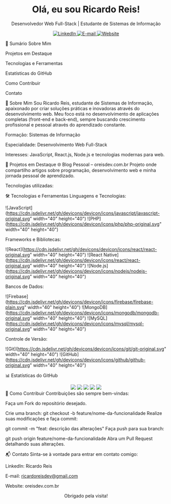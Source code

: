 <h1 align="center">Olá, eu sou Ricardo Reis!</h1> <p align="center"> Desenvolvedor Web Full-Stack | Estudante de Sistemas de Informação </p> <p align="center"> <a href="https://www.linkedin.com/in/ricardo-reis-0a7021292" target="_blank"> <img src="https://img.shields.io/badge/LinkedIn-0077B5?logo=linkedin&logoColor=white" alt="LinkedIn"> </a> <a href="mailto:ricardoreisdev@gmail.com"> <img src="https://img.shields.io/badge/E--mail-D14836?logo=gmail&logoColor=white" alt="E-mail"> </a> <a href="https://oreisdev.com.br"> <img src="https://img.shields.io/badge/Website-FF5722?logo=google-chrome&logoColor=white" alt="Website"> </a> </p>
📌 Sumário
Sobre Mim

Projetos em Destaque

Tecnologias e Ferramentas

Estatísticas do GitHub

Como Contribuir

Contato

📖 Sobre Mim
Sou Ricardo Reis, estudante de Sistemas de Informação, apaixonado por criar soluções práticas e inovadoras através do desenvolvimento web. Meu foco está no desenvolvimento de aplicações completas (front-end e back-end), sempre buscando crescimento profissional e pessoal através do aprendizado constante.

Formação: Sistemas de Informação

Especialidade: Desenvolvimento Web Full-Stack

Interesses: JavaScript, React.js, Node.js e tecnologias modernas para web.

🚀 Projetos em Destaque
🌐 Blog Pessoal – oreisdev.com.br
Projeto onde compartilho artigos sobre programação, desenvolvimento web e minha jornada pessoal de aprendizado.

Tecnologias utilizadas:

🛠️ Tecnologias e Ferramentas
Linguagens e Tecnologias:

![JavaScript](https://cdn.jsdelivr.net/gh/devicons/devicon/icons/javascript/javascript-original.svg" width="40" height="40") ![PHP](https://cdn.jsdelivr.net/gh/devicons/devicon/icons/php/php-original.svg" width="40" height="40")

Frameworks e Bibliotecas:

![React](https://cdn.jsdelivr.net/gh/devicons/devicon/icons/react/react-original.svg" width="40" height="40") ![React Native](https://cdn.jsdelivr.net/gh/devicons/devicon/icons/react/react-original.svg" width="40" height="40") ![Node.js](https://cdn.jsdelivr.net/gh/devicons/devicon/icons/nodejs/nodejs-original.svg" width="40" height="40")

Bancos de Dados:

![Firebase](https://cdn.jsdelivr.net/gh/devicons/devicon/icons/firebase/firebase-plain.svg" width="40" height="40") ![MongoDB](https://cdn.jsdelivr.net/gh/devicons/devicon/icons/mongodb/mongodb-original.svg" width="40" height="40") ![MySQL](https://cdn.jsdelivr.net/gh/devicons/devicon/icons/mysql/mysql-original.svg" width="40" height="40")

Controle de Versão:

![Git](https://cdn.jsdelivr.net/gh/devicons/devicon/icons/git/git-original.svg" width="40" height="40") ![GitHub](https://cdn.jsdelivr.net/gh/devicons/devicon/icons/github/github-original.svg" width="40" height="40")

📊 Estatísticas do GitHub
<div align="center"> <img src="https://github-profile-summary-cards.vercel.app/api/cards/profile-details?username=RicardoReisDev&theme=github_dark" /> <img src="https://github-profile-summary-cards.vercel.app/api/cards/repos-per-language?username=RicardoReisDev&theme=github_dark" /> <img src="https://github-profile-summary-cards.vercel.app/api/cards/most-commit-language?username=RicardoReisDev&theme=github_dark" /> <img src="https://github-profile-summary-cards.vercel.app/api/cards/stats?username=RicardoReisDev&theme=github_dark" /> <img src="https://github-profile-summary-cards.vercel.app/api/cards/productive-time?username=RicardoReisDev&theme=github_dark&utcOffset=-3" /> </div>
📌 Como Contribuir
Contribuições são sempre bem-vindas:

Faça um Fork do repositório desejado.

Crie uma branch:
git checkout -b feature/nome-da-funcionalidade
Realize suas modificações e faça commit:

git commit -m "feat: descrição das alterações"
Faça push para sua branch:

git push origin feature/nome-da-funcionalidade
Abra um Pull Request detalhando suas alterações.

📬 Contato
Sinta-se à vontade para entrar em contato comigo:

LinkedIn: Ricardo Reis

E-mail: ricardoreisdev@gmail.com

Website: oreisdev.com.br

<p align="center"> Obrigado pela visita! </p>
